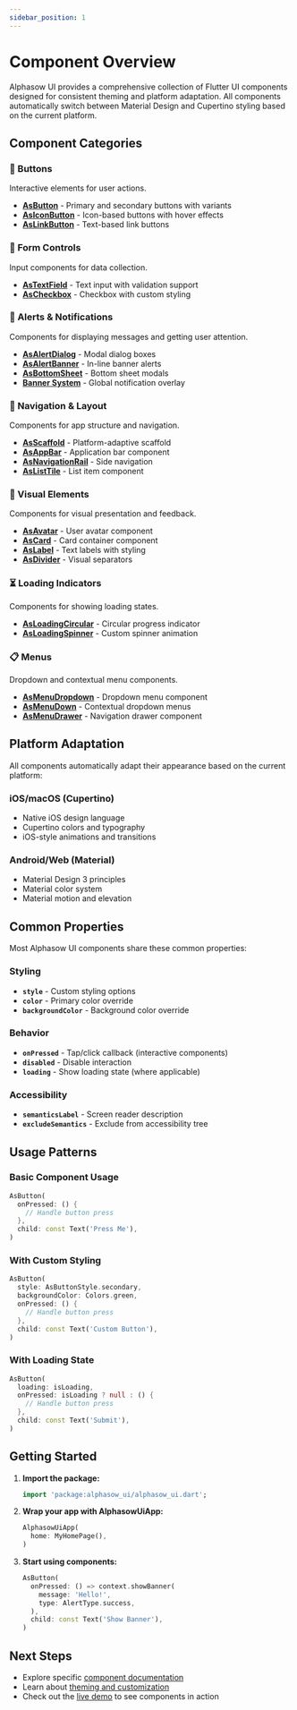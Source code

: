```yaml
---
sidebar_position: 1
---
```


# Component Overview

Alphasow UI provides a comprehensive collection of Flutter UI components designed for consistent theming and platform adaptation. All components automatically switch between Material Design and Cupertino styling based on the current platform.

## Component Categories

### 🔘 Buttons
Interactive elements for user actions.

- **[AsButton](./buttons/as-button)** - Primary and secondary buttons with variants
- **[AsIconButton](./buttons/as-icon-button)** - Icon-based buttons with hover effects  
- **[AsLinkButton](./buttons/as-link-button)** - Text-based link buttons

### 📝 Form Controls
Input components for data collection.

- **[AsTextField](./forms/as-text-field)** - Text input with validation support
- **[AsCheckbox](./forms/as-checkbox)** - Checkbox with custom styling

### 🚨 Alerts & Notifications
Components for displaying messages and getting user attention.

- **[AsAlertDialog](./alerts/as-alert-dialog)** - Modal dialog boxes
- **[AsAlertBanner](./alerts/as-alert-banner)** - In-line banner alerts
- **[AsBottomSheet](./alerts/as-bottom-sheet)** - Bottom sheet modals
- **[Banner System](./alerts/banner-system)** - Global notification overlay

### 🧭 Navigation & Layout
Components for app structure and navigation.

- **[AsScaffold](./layout/as-scaffold)** - Platform-adaptive scaffold
- **[AsAppBar](./layout/as-app-bar)** - Application bar component
- **[AsNavigationRail](./layout/as-navigation-rail)** - Side navigation
- **[AsListTile](./layout/as-list-tile)** - List item component

### 🎨 Visual Elements
Components for visual presentation and feedback.

- **[AsAvatar](./visual/as-avatar)** - User avatar component
- **[AsCard](./visual/as-card)** - Card container component
- **[AsLabel](./visual/as-label)** - Text labels with styling
- **[AsDivider](./visual/as-divider)** - Visual separators

### ⏳ Loading Indicators
Components for showing loading states.

- **[AsLoadingCircular](./loaders/as-loading-circular)** - Circular progress indicator
- **[AsLoadingSpinner](./loaders/as-loading-spinner)** - Custom spinner animation

### 📋 Menus
Dropdown and contextual menu components.

- **[AsMenuDropdown](./menus/as-menu-dropdown)** - Dropdown menu component
- **[AsMenuDown](./menus/as-menu-down)** - Contextual dropdown menus
- **[AsMenuDrawer](./menus/as-menu-drawer)** - Navigation drawer component

## Platform Adaptation

All components automatically adapt their appearance based on the current platform:

### iOS/macOS (Cupertino)
- Native iOS design language
- Cupertino colors and typography
- iOS-style animations and transitions

### Android/Web (Material)
- Material Design 3 principles
- Material color system
- Material motion and elevation

## Common Properties

Most Alphasow UI components share these common properties:

### Styling
- **`style`** - Custom styling options
- **`color`** - Primary color override
- **`backgroundColor`** - Background color override

### Behavior
- **`onPressed`** - Tap/click callback (interactive components)
- **`disabled`** - Disable interaction
- **`loading`** - Show loading state (where applicable)

### Accessibility
- **`semanticsLabel`** - Screen reader description
- **`excludeSemantics`** - Exclude from accessibility tree

## Usage Patterns

### Basic Component Usage
```dart
AsButton(
  onPressed: () {
    // Handle button press
  },
  child: const Text('Press Me'),
)
```

### With Custom Styling
```dart
AsButton(
  style: AsButtonStyle.secondary,
  backgroundColor: Colors.green,
  onPressed: () {
    // Handle button press
  },
  child: const Text('Custom Button'),
)
```

### With Loading State
```dart
AsButton(
  loading: isLoading,
  onPressed: isLoading ? null : () {
    // Handle button press
  },
  child: const Text('Submit'),
)
```

## Getting Started

1. **Import the package:**
   ```dart
   import 'package:alphasow_ui/alphasow_ui.dart';
   ```

2. **Wrap your app with AlphasowUiApp:**
   ```dart
   AlphasowUiApp(
     home: MyHomePage(),
   )
   ```

3. **Start using components:**
   ```dart
   AsButton(
     onPressed: () => context.showBanner(
       message: 'Hello!',
       type: AlertType.success,
     ),
     child: const Text('Show Banner'),
   )
   ```

## Next Steps

- Explore specific [component documentation](./buttons/as-button)
- Learn about [theming and customization](../guides/theming)
- Check out the [live demo](https://ui.alphasow.dev) to see components in action